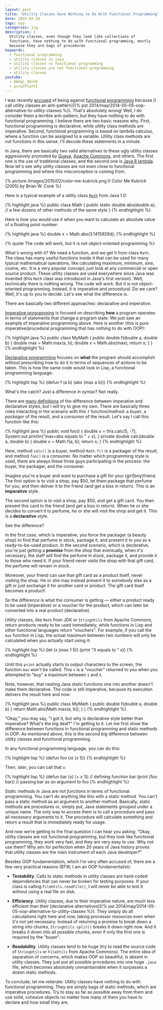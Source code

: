 ```yaml
---
layout: post
title: "Utility Classes Have Nothing to Do With Functional Programming"
date: 2015-02-20
tags: oop
categories: jcg
description: |
  Utility classes, even though they look like collections of
  functions, have nothing to do with functional programming, mostly
  because they are bags of procedures
keywords:
  - functional programming
  - utility classes in java
  - utility classes vs functional programming
  - utility classes are not functional programming
  - utility classes
youtube:
  - D0dqC_3Bch8
  - psrp3TtaYYI
---
```


I was recently [accused](https://twitter.com/lukaseder/status/564866432790708224) of being against
[functional programming](http://en.wikipedia.org/wiki/Functional_programming)
because [I call utility classes an anti-pattern]({% pst 2014/may/2014-05-05-oop-alternative-to-utility-classes %}).
That's absolutely wrong! Well, I do consider them a terrible anti-pattern,
but they have nothing to do with functional programming. I believe there are
two basic reasons why. First, functional programming is declarative, while
utility class methods are imperative. Second,
functional programming is based on lambda calculus, where
a function can be assigned to a variable. Utility class methods
are not functions in this sense. I'll decode these statements in a minute.

In Java, there are basically two valid alternatives to these ugly utility
classes aggressively promoted by [Guava](https://code.google.com/p/guava-libraries/),
[Apache Commons](http://commons.apache.org/), and others. The first one
is the use of traditional classes, and the second one is [Java 8 lambda](http://docs.oracle.com/javase/tutorial/java/javaOO/lambdaexpressions.html).
Now let's see why utility classes are not even close to functional programming
and where this misconception is coming from.

<!--more-->

{% picture /images/2015/02/color-me-kubrick.png 0 Color Me Kubrick (2005) by Brian W. Cook %}

Here is a typical example of a utility class
[`Math`](http://docs.oracle.com/javase/7/docs/api/java/lang/Math.html) from Java 1.0:

{% highlight java %}
public class Math {
  public static double abs(double a);
  // a few dozens of other methods of the same style
}
{% endhighlight %}

Here is how you would use it when you want to calculate an absolute
value of a floating point number:

{% highlight java %}
double x = Math.abs(3.1415926d);
{% endhighlight %}

{% quote The code will work, but it is not object-oriented programming %}

What's wrong with it? We need a function, and we get it from class `Math`.
The class has many useful functions inside it that can be used for many typical
mathematical operations, like calculating maximum, minimum, sine, cosine, etc.
It is a very popular concept; just look at any commercial or open source product.
These utility classes are used everywhere since Java was invented (this
`Math` class was introduced in Java's first version). Well, technically
there is nothing wrong. The code will work. But it is not object-oriented
programming. Instead, it is imperative and procedural. Do we care? Well,
it's up to you to decide. Let's see what the difference is.

There are basically two different approaches: declarative and imperative.

[Imperative programming](http://en.wikipedia.org/wiki/Imperative_programming)
is focused on describing **how** a program operates
in terms of statements that change a program state. We just saw an example
of imperative programming above. Here is another (this is pure imperative/procedural
programming that has nothing to do with OOP):

{% highlight java %}
public class MyMath {
  public double f(double a, double b) {
    double max = Math.max(a, b);
    double x = Math.abs(max);
    return x;
  }
}
{% endhighlight %}

[Declarative programming](http://en.wikipedia.org/wiki/Declarative_programming)
focuses on **what** the program should accomplish without prescribing
how to do it in terms of sequences of actions to be taken. This is how
the same code would look in Lisp, a functional programming language:

{% highlight lisp %}
(defun f (a b) (abs (max a b)))
{% endhighlight %}

What's the catch? Just a difference in syntax? Not really.

There are [many definitions](http://en.wikipedia.org/wiki/Comparison_of_programming_paradigms)
of the difference between imperative and declarative styles, but I will try to
give my own. There are basically three roles interacting in the scenario
with this `f` function/method: a _buyer_, a _packager_ of the result,
and a _consumer_ of the result. Let's say I call this function like this:

{% highlight java %}
public void foo() {
  double x = this.calc(5, -7);
  System.out.println("max+abs equals to " + x);
}
private double calc(double a, double b) {
  double x = Math.f(a, b);
  return x;
}
{% endhighlight %}

Here, method `calc()` is a buyer, method `Math.f()` is a packager of the result,
and method `foo()` is a consumer. No matter which programming style is used,
there are always these three guys participating in the process:
the buyer, the packager, and the consumer.

Imagine you're a buyer and want to purchase a gift for your (girl|boy)friend. The first
option is to visit a shop, pay $50, let them package that perfume for you,
and then deliver it to the friend (and get a kiss in return). This is an **imperative** style.

The second option is to visit a shop, pay $50, and get a gift card. You then
present this card to the friend (and get a kiss in return). When he or she decides to convert it
to perfume, he or she will visit the shop and get it. This
is a **declarative** style.

See the difference?

In the first case, which is imperative, you force the packager (a beauty shop)
to find that perfume in stock, package it, and present it to you as
a ready-to-be-used product. In the second scenario, which is declarative,
you're just getting a **promise** from the shop that eventually, when it's
necessary, the staff will find the perfume in stock, package it, and provide it to
those who need it. If your friend never visits the shop with that gift card,
the perfume will remain in stock.

Moreover, your friend can use that gift card as a product itself, never
visiting the shop. He or she may instead present it to somebody else as a gift
or just exchange it for another card or product. The gift card itself
becomes a product!

So the difference is what the consumer is getting &mdash; either a
product ready to be used (imperative) or a voucher for the product, which
can later be converted into a real product (declarative).

Utility classes, like `Math` from JDK or `StringUtils` from Apache Commons,
return products ready to be used immediately, while functions in Lisp
and other functional languages return "vouchers". For example, if you
call the `max` function in Lisp, the actual maximum between two numbers
will only be calculated when you actually start using it:

{% highlight lisp %}
(let (x (max 1 5))
  (print "X equals to " x))
{% endhighlight %}

Until this `print` actually starts to output characters to the
screen, the function `max` won't be called. This `x` is a "voucher" returned
to you when you attempted to "buy" a maximum between `1` and `5`.

Note, however, that nesting Java static functions one into another doesn't
make them declarative. The code is still imperative, because its execution
delivers the result here and now:

{% highlight java %}
public class MyMath {
  public double f(double a, double b) {
    return Math.abs(Math.max(a, b));
  }
}
{% endhighlight %}

"Okay," you may say, "I got it, but why is declarative style better than imperative?
What's the big deal?" I'm getting to it. Let me first show the difference
between functions in functional programming and static methods in OOP.
As mentioned above, this is the second big difference between utility
classes and functional programming.

In any functional programming language, you can do this:

{% highlight lisp %}
(defun foo (x) (x 5))
{% endhighlight %}

Then, later, you can call that `x`:

{% highlight lisp %}
(defun bar (x) (+ x 1)) // defining function bar
(print (foo bar)) // passing bar as an argument to foo
{% endhighlight %}

Static methods in Java are not _functions_ in terms of functional programming.
You can't do anything like this with a static method. You can't pass a static
method as an argument to another method. Basically, static
methods are procedures or, simply put, Java statements grouped under a unique
name. The only way to access them is to call a procedure and pass all
necessary arguments to it. The procedure will calculate something and return
a result that is immediately ready for usage.

And now we're getting to the final question I can hear you asking:
"Okay, utility classes are not functional programming, but they look like
functional programming, they work very fast, and they are very easy to
use. Why not use them? Why aim for perfection when 20 years of Java history
proves that utility classes are the main instrument of each Java developer?"

Besides OOP fundamentalism, which I'm very often accused of, there are
a few very practical reasons (BTW, I am an OOP fundamentalist):

  * **Testability**.
    Calls to static methods in utility classes are hard-coded dependencies that
    can never be broken for testing purposes. If your class is calling
    `FileUtils.readFile()`, I will never be able to test it without using
    a real file on disk.

  * **Efficiency**.
    Utility classes, due to their imperative nature, are much less efficient
    than their [declarative alternatives]({% pst 2014/may/2014-05-05-oop-alternative-to-utility-classes %}).
    They simply do all calculations right here and now, taking processor
    resources even when it's not yet necessary. Instead of returning a promise
    to break down a string into chunks, `StringUtils.split()` breaks it down
    right now. And it breaks it down into all possible chunks, even if only
    the first one is required by the "buyer".

  * **Readability**.
    Utility classes tend to be huge (try to read the source code of `StringUtils`
    or `FileUtils` from Apache Commons). The entire idea of separation of concerns,
    which makes OOP so beautiful, is absent in utility classes. They just
    put all possible procedures into one huge `.java` file, which becomes
    absolutely unmaintainable when it surpasses a dozen static methods.

To conclude, let me reiterate: Utility classes have nothing to do
with functional programming. They are simply bags of static methods, which
are imperative procedures. Try to stay as far as possible away from them and
use solid, cohesive objects no matter how many of them you have to declare
and how small they are.
